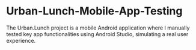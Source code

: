 # Urban-Lunch-Mobile-App-Testing

The Urban.Lunch project is a mobile Android application where I manually tested key app functionalities using Android Studio, simulating a real user experience.
